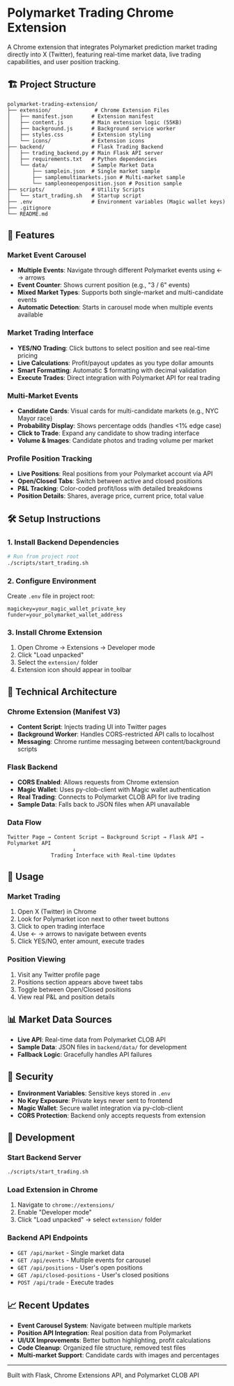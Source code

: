 # Polymarket Trading Chrome Extension

A Chrome extension that integrates Polymarket prediction market trading directly into X (Twitter), featuring real-time market data, live trading capabilities, and user position tracking.

## 🏗️ Project Structure

```
polymarket-trading-extension/
├── extension/              # Chrome Extension Files
│   ├── manifest.json      # Extension manifest
│   ├── content.js         # Main extension logic (55KB)
│   ├── background.js      # Background service worker
│   ├── styles.css         # Extension styling
│   └── icons/             # Extension icons
├── backend/               # Flask Trading Backend
│   ├── trading_backend.py # Main Flask API server
│   ├── requirements.txt   # Python dependencies
│   └── data/              # Sample Market Data
│       ├── samplein.json  # Single market sample
│       ├── samplemultimarkets.json # Multi-market sample
│       └── sampleoneopenposition.json # Position sample
├── scripts/               # Utility Scripts
│   └── start_trading.sh   # Startup script
├── .env                   # Environment variables (Magic wallet keys)
├── .gitignore
└── README.md
```

## 🚀 Features

### Market Event Carousel
- **Multiple Events**: Navigate through different Polymarket events using ← → arrows
- **Event Counter**: Shows current position (e.g., "3 / 6" events)
- **Mixed Market Types**: Supports both single-market and multi-candidate events
- **Automatic Detection**: Starts in carousel mode when multiple events available

### Market Trading Interface
- **YES/NO Trading**: Click buttons to select position and see real-time pricing
- **Live Calculations**: Profit/payout updates as you type dollar amounts
- **Smart Formatting**: Automatic $ formatting with decimal validation
- **Execute Trades**: Direct integration with Polymarket API for real trading

### Multi-Market Events
- **Candidate Cards**: Visual cards for multi-candidate markets (e.g., NYC Mayor race)
- **Probability Display**: Shows percentage odds (handles <1% edge case)
- **Click to Trade**: Expand any candidate to show trading interface
- **Volume & Images**: Candidate photos and trading volume per market

### Profile Position Tracking
- **Live Positions**: Real positions from your Polymarket account via API
- **Open/Closed Tabs**: Switch between active and closed positions
- **P&L Tracking**: Color-coded profit/loss with detailed breakdowns
- **Position Details**: Shares, average price, current price, total value

## 🛠️ Setup Instructions

### 1. Install Backend Dependencies
```bash
# Run from project root
./scripts/start_trading.sh
```

### 2. Configure Environment
Create `.env` file in project root:
```env
magickey=your_magic_wallet_private_key
funder=your_polymarket_wallet_address
```

### 3. Install Chrome Extension
1. Open Chrome → Extensions → Developer mode
2. Click "Load unpacked"
3. Select the `extension/` folder
4. Extension icon should appear in toolbar

## 🔧 Technical Architecture

### Chrome Extension (Manifest V3)
- **Content Script**: Injects trading UI into Twitter pages
- **Background Worker**: Handles CORS-restricted API calls to localhost
- **Messaging**: Chrome runtime messaging between content/background scripts

### Flask Backend
- **CORS Enabled**: Allows requests from Chrome extension
- **Magic Wallet**: Uses py-clob-client with Magic wallet authentication
- **Real Trading**: Connects to Polymarket CLOB API for live trading
- **Sample Data**: Falls back to JSON files when API unavailable

### Data Flow
```
Twitter Page → Content Script → Background Script → Flask API → Polymarket API
                     ↓
              Trading Interface with Real-time Updates
```

## 🎯 Usage

### Market Trading
1. Open X (Twitter) in Chrome
2. Look for Polymarket icon next to other tweet buttons
3. Click to open trading interface
4. Use ← → arrows to navigate between events
5. Click YES/NO, enter amount, execute trades

### Position Viewing
1. Visit any Twitter profile page
2. Positions section appears above tweet tabs
3. Toggle between Open/Closed positions
4. View real P&L and position details

## 📊 Market Data Sources

- **Live API**: Real-time data from Polymarket CLOB API
- **Sample Data**: JSON files in `backend/data/` for development
- **Fallback Logic**: Gracefully handles API failures

## 🔐 Security

- **Environment Variables**: Sensitive keys stored in `.env`
- **No Key Exposure**: Private keys never sent to frontend
- **Magic Wallet**: Secure wallet integration via py-clob-client
- **CORS Protection**: Backend only accepts requests from extension

## 🧪 Development

### Start Backend Server
```bash
./scripts/start_trading.sh
```

### Load Extension in Chrome
1. Navigate to `chrome://extensions/`
2. Enable "Developer mode"
3. Click "Load unpacked" → select `extension/` folder

### Backend API Endpoints
- `GET /api/market` - Single market data
- `GET /api/events` - Multiple events for carousel
- `GET /api/positions` - User's open positions
- `GET /api/closed-positions` - User's closed positions
- `POST /api/trade` - Execute trades

## 📈 Recent Updates

- **Event Carousel System**: Navigate between multiple markets
- **Position API Integration**: Real position data from Polymarket
- **UI/UX Improvements**: Better button highlighting, profit calculations
- **Code Cleanup**: Organized file structure, removed test files
- **Multi-market Support**: Candidate cards with images and percentages

---

Built with Flask, Chrome Extensions API, and Polymarket CLOB API